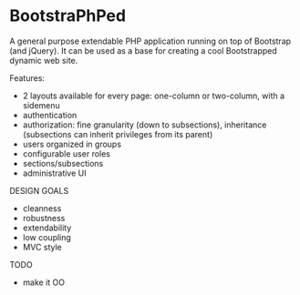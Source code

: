 BootstraPhPed
=============

A general purpose extendable PHP application running on top of Bootstrap (and jQuery). It can be used as a base for creating a cool Bootstrapped dynamic web site.

Features:
 - 2 layouts available for every page: one-column or two-column, with a sidemenu
 - authentication 
 - authorization: fine granularity (down to subsections), inheritance (subsections can inherit privileges from its parent)
 - users organized in groups
 - configurable user roles
 - sections/subsections
 - administrative UI

DESIGN GOALS
 - cleanness
 - robustness
 - extendability
 - low coupling
 - MVC style

TODO
 - make it OO
